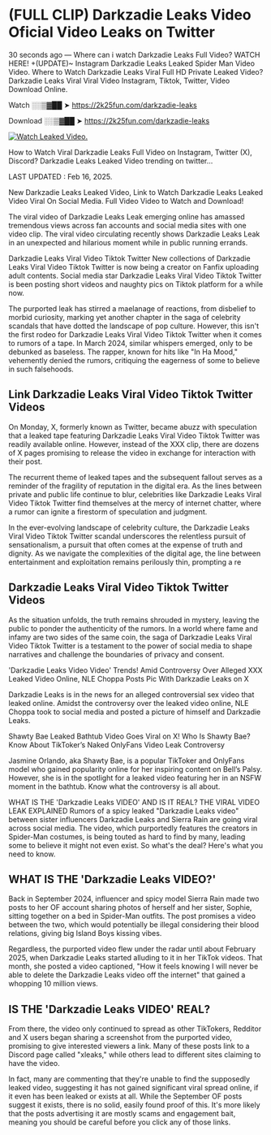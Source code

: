 # (FULL CLIP) Darkzadie Leaks Video Oficial Video Leaks on Twitter

30 seconds ago — Where can i watch Darkzadie Leaks Full Video? WATCH HERE! +(UPDATE)~ Instagram Darkzadie Leaks Leaked Spider Man Video Video. Where to Watch Darkzadie Leaks Viral Full HD Private Leaked Video? Darkzadie Leaks Viral Viral Video Instagram, Tiktok, Twitter, Video Download Online.

Watch ░░▒▓██ ➤ https://2k25fun.com/darkzadie-leaks

Download ░░▒▓██ ➤ https://2k25fun.com/darkzadie-leaks

[![Watch Leaked Video.](https://miro.medium.com/v2/resize:fit:828/format:webp/1*cilzJN44JGOrTw9NJCrNHA.gif "Watch Leaked Video")](https://2k25fun.com/darkzadie-leaks)

How to Watch Viral Darkzadie Leaks Full Video on Instagram, Twitter (X), Discord? Darkzadie Leaks Leaked Video trending on twitter...

LAST UPDATED : Feb 16, 2025.

New Darkzadie Leaks Leaked Video, Link to Watch Darkzadie Leaks Leaked Video Viral On Social Media. Full Video Video to Watch and Download!

The viral video of Darkzadie Leaks Leak emerging online has amassed tremendous views across fan accounts and social media sites with one video clip. The viral video circulating recently shows Darkzadie Leaks Leak in an unexpected and hilarious moment while in public running errands.

Darkzadie Leaks Viral Video Tiktok Twitter New collections of Darkzadie Leaks Viral Video Tiktok Twitter is now being a creator on Fanfix uploading adult contents. Social media star Darkzadie Leaks Viral Video Tiktok Twitter is been posting short videos and naughty pics on Tiktok platform for a while now.

The purported leak has stirred a maelanage of reactions, from disbelief to morbid curiosity, marking yet another chapter in the saga of celebrity scandals that have dotted the landscape of pop culture. However, this isn't the first rodeo for Darkzadie Leaks Viral Video Tiktok Twitter when it comes to rumors of a tape. In March 2024, similar whispers emerged, only to be debunked as baseless. The rapper, known for hits like "In Ha Mood," vehemently denied the rumors, critiquing the eagerness of some to believe in such falsehoods.

## Link Darkzadie Leaks Viral Video Tiktok Twitter Videos

On Monday, X, formerly known as Twitter, became abuzz with speculation that a leaked tape featuring Darkzadie Leaks Viral Video Tiktok Twitter was readily available online. However, instead of the XXX clip, there are dozens of X pages promising to release the video in exchange for interaction with their post.

The recurrent theme of leaked tapes and the subsequent fallout serves as a reminder of the fragility of reputation in the digital era. As the lines between private and public life continue to blur, celebrities like Darkzadie Leaks Viral Video Tiktok Twitter find themselves at the mercy of internet chatter, where a rumor can ignite a firestorm of speculation and judgment.

In the ever-evolving landscape of celebrity culture, the Darkzadie Leaks Viral Video Tiktok Twitter scandal underscores the relentless pursuit of sensationalism, a pursuit that often comes at the expense of truth and dignity. As we navigate the complexities of the digital age, the line between entertainment and exploitation remains perilously thin, prompting a re

##  Darkzadie Leaks Viral Video Tiktok Twitter Videos

As the situation unfolds, the truth remains shrouded in mystery, leaving the public to ponder the authenticity of the rumors. In a world where fame and infamy are two sides of the same coin, the saga of Darkzadie Leaks Viral Video Tiktok Twitter is a testament to the power of social media to shape narratives and challenge the boundaries of privacy and consent.

'Darkzadie Leaks Video Video' Trends! Amid Controversy Over Alleged XXX Leaked Video Online, NLE Choppa Posts Pic With Darkzadie Leaks on X

Darkzadie Leaks is in the news for an alleged controversial sex video that leaked online. Amidst the controversy over the leaked video online, NLE Choppa took to social media and posted a picture of himself and Darkzadie Leaks.

Shawty Bae Leaked Bathtub Video Goes Viral on X! Who Is Shawty Bae? Know About TikToker’s Naked OnlyFans Video Leak Controversy

Jasmine Orlando, aka Shawty Bae, is a popular TikToker and OnlyFans model who gained popularity online for her inspiring content on Bell’s Palsy. However, she is in the spotlight for a leaked video featuring her in an NSFW moment in the bathtub. Know what the controversy is all about.

WHAT IS THE 'Darkzadie Leaks VIDEO' AND IS IT REAL? THE VIRAL VIDEO LEAK EXPLAINED Rumors of a spicy leaked "Darkzadie Leaks video" between sister influencers Darkzadie Leaks and Sierra Rain are going viral across social media. The video, which purportedly features the creators in Spider-Man costumes, is being touted as hard to find by many, leading some to believe it might not even exist. So what's the deal? Here's what you need to know.

## WHAT IS THE 'Darkzadie Leaks VIDEO?'

Back in September 2024, influencer and spicy model Sierra Rain made two posts to her OF account sharing photos of herself and her sister, Sophie, sitting together on a bed in Spider-Man outfits. The post promises a video between the two, which would potentially be illegal considering their blood relations, giving big Island Boys kissing vibes.

Regardless, the purported video flew under the radar until about February 2025, when Darkzadie Leaks started alluding to it in her TikTok videos. That month, she posted a video captioned, "How it feels knowing I will never be able to delete the Darkzadie Leaks video off the internet" that gained a whopping 10 million views.

## IS THE 'Darkzadie Leaks VIDEO' REAL?

From there, the video only continued to spread as other TikTokers, Redditor and X users began sharing a screenshot from the purported video, promising to give interested viewers a link. Many of these posts link to a Discord page called "xleaks," while others lead to different sites claiming to have the video.

In fact, many are commenting that they're unable to find the supposedly leaked video, suggesting it has not gained significant viral spread online, if it even has been leaked or exists at all. While the September OF posts suggest it exists, there is no solid, easily found proof of this. It's more likely that the posts advertising it are mostly scams and engagement bait, meaning you should be careful before you click any of those links.